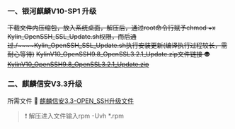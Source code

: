 ### 一、银河麒麟V10-SP1 升级
~~下载文件内压缩包，放入系统桌面，解压后，通过root命令行赋予chmod +x Kylin_OpenSSH_SSL_Update.sh权限，而后通过./~~~~Kylin_OpenSSH_SSL_Update.sh执行安装更新(编译执行过程较长，需耐心等待)~~
~~KylinV10_OpenSSH9.8_OpenSSL3.2.1_Update.zip文件链接 :alien: [KylinV10_OpenSSH9.8_OpenSSL3.2.1_Update.zip](https://www.123pan.com/s/aV6VVv-yWcHd)~~

### 二、麒麟信安V3.3升级

所需文件 :file_folder: [麒麟信安3.3-OPEN_SSH升级文件](https://www.123pan.com/s/aV6VVv-LVZHd.html)

> :exclamation: 解压进入文件输入rpm -Uvh *.rpm

